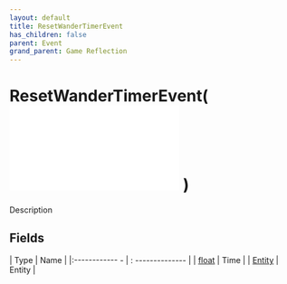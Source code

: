 ```yaml
---
layout: default
title: ResetWanderTimerEvent
has_children: false
parent: Event
grand_parent: Game Reflection
---
```

# ResetWanderTimerEvent( ![ EntityEventBase ](game-reflection/events/entity_event_base.md) )
Description 

## Fields
| Type | Name |
|:------------ - | : -------------- |
| [float](game-reflection/components/float.md) | Time |
| [Entity](game-reflection/classes/entity.md) | Entity |
